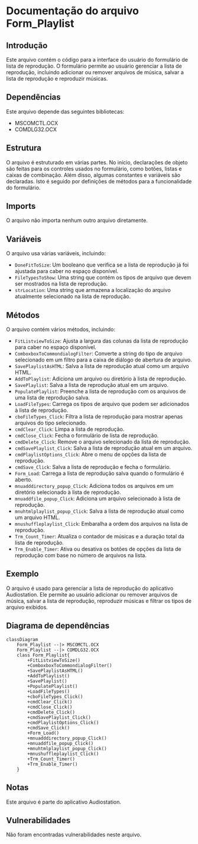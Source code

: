 # Documentação do arquivo Form_Playlist

## Introdução

Este arquivo contém o código para a interface do usuário do formulário de lista de reprodução. O formulário permite ao usuário gerenciar a lista de reprodução, incluindo adicionar ou remover arquivos de música, salvar a lista de reprodução e reproduzir músicas.

## Dependências

Este arquivo depende das seguintes bibliotecas:

- MSCOMCTL.OCX
- COMDLG32.OCX

## Estrutura

O arquivo é estruturado em várias partes. No início, declarações de objeto são feitas para os controles usados no formulário, como botões, listas e caixas de combinação. Além disso, algumas constantes e variáveis são declaradas. Isto é seguido por definições de métodos para a funcionalidade do formulário.

## Imports

O arquivo não importa nenhum outro arquivo diretamente.

## Variáveis

O arquivo usa várias variáveis, incluindo:

- `DoneFitToSize`: Um booleano que verifica se a lista de reprodução já foi ajustada para caber no espaço disponível.
- `FileTypesToShow`: Uma string que contém os tipos de arquivo que devem ser mostrados na lista de reprodução.
- `strLocation`: Uma string que armazena a localização do arquivo atualmente selecionado na lista de reprodução.

## Métodos

O arquivo contém vários métodos, incluindo:

- `FitListviewToSize`: Ajusta a largura das colunas da lista de reprodução para caber no espaço disponível.
- `ComboxboxToCommondialogFilter`: Converte a string do tipo de arquivo selecionado em um filtro para a caixa de diálogo de abertura de arquivo.
- `SavePlaylistAsHTML`: Salva a lista de reprodução atual como um arquivo HTML.
- `AddToPlaylist`: Adiciona um arquivo ou diretório à lista de reprodução.
- `SavePlaylist`: Salva a lista de reprodução atual em um arquivo.
- `PopulatePlaylist`: Preenche a lista de reprodução com os arquivos de uma lista de reprodução salva.
- `LoadFileTypes`: Carrega os tipos de arquivo que podem ser adicionados à lista de reprodução.
- `cboFileTypes_Click`: Filtra a lista de reprodução para mostrar apenas arquivos do tipo selecionado.
- `cmdClear_Click`: Limpa a lista de reprodução.
- `cmdClose_Click`: Fecha o formulário de lista de reprodução.
- `cmdDelete_Click`: Remove o arquivo selecionado da lista de reprodução.
- `cmdSavePlaylist_Click`: Salva a lista de reprodução atual em um arquivo.
- `cmdPlaylistOptions_Click`: Abre o menu de opções da lista de reprodução.
- `cmdSave_Click`: Salva a lista de reprodução e fecha o formulário.
- `Form_Load`: Carrega a lista de reprodução salva quando o formulário é aberto.
- `mnuadddirectory_popup_Click`: Adiciona todos os arquivos em um diretório selecionado à lista de reprodução.
- `mnuaddfile_popup_Click`: Adiciona um arquivo selecionado à lista de reprodução.
- `mnuhtmlplaylist_popup_Click`: Salva a lista de reprodução atual como um arquivo HTML.
- `mnushuffleplaylist_Click`: Embaralha a ordem dos arquivos na lista de reprodução.
- `Trm_Count_Timer`: Atualiza o contador de músicas e a duração total da lista de reprodução.
- `Trm_Enable_Timer`: Ativa ou desativa os botões de opções da lista de reprodução com base no número de arquivos na lista.

## Exemplo

O arquivo é usado para gerenciar a lista de reprodução do aplicativo Audiostation. Ele permite ao usuário adicionar ou remover arquivos de música, salvar a lista de reprodução, reproduzir músicas e filtrar os tipos de arquivo exibidos.

## Diagrama de dependências

```mermaid
classDiagram
    Form_Playlist --|> MSCOMCTL.OCX
    Form_Playlist --|> COMDLG32.OCX
    class Form_Playlist{
        +FitListviewToSize()
        +ComboxboxToCommondialogFilter()
        +SavePlaylistAsHTML()
        +AddToPlaylist()
        +SavePlaylist()
        +PopulatePlaylist()
        +LoadFileTypes()
        +cboFileTypes_Click()
        +cmdClear_Click()
        +cmdClose_Click()
        +cmdDelete_Click()
        +cmdSavePlaylist_Click()
        +cmdPlaylistOptions_Click()
        +cmdSave_Click()
        +Form_Load()
        +mnuadddirectory_popup_Click()
        +mnuaddfile_popup_Click()
        +mnuhtmlplaylist_popup_Click()
        +mnushuffleplaylist_Click()
        +Trm_Count_Timer()
        +Trm_Enable_Timer()
    }
```

## Notas

Este arquivo é parte do aplicativo Audiostation.

## Vulnerabilidades

Não foram encontradas vulnerabilidades neste arquivo.